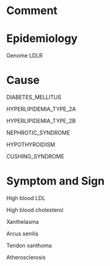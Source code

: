 # Comment

# Epidemiology

Genome LDLR

# Cause

DIABETES_MELLITUS

HYPERLIPIDEMIA_TYPE_2A

HYPERLIPIDEMIA_TYPE_2B

NEPHROTIC_SYNDROME

HYPOTHYROIDISM

CUSHING_SYNDROME

# Symptom and Sign

High blood LDL

High blood cholesterol

Xanthelasma

Arcus senilis

Tendon xanthoma

Atherosclerosis


